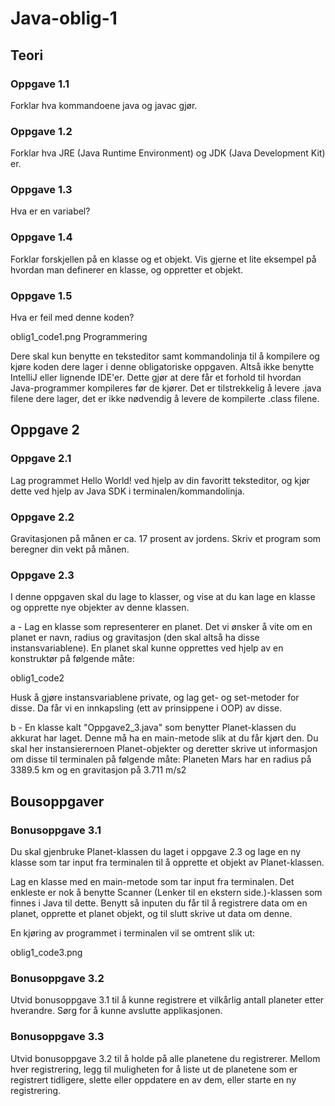 # Java-oblig-1

## Teori

### Oppgave 1.1

Forklar hva kommandoene java og javac gjør.

### Oppgave 1.2

Forklar hva JRE (Java Runtime Environment) og JDK (Java Development Kit) er.

### Oppgave 1.3

Hva er en variabel?

### Oppgave 1.4

Forklar forskjellen på en klasse og et objekt. Vis gjerne et lite eksempel på hvordan man definerer en klasse, og oppretter et objekt.

### Oppgave 1.5

Hva er feil med denne koden?

oblig1_code1.png
Programmering

Dere skal kun benytte en teksteditor samt kommandolinja til å kompilere og kjøre koden dere lager i denne obligatoriske oppgaven. Altså ikke benytte IntelliJ eller lignende IDE'er. Dette gjør at dere får et forhold til hvordan Java-programmer kompileres før de kjører. Det er tilstrekkelig å levere .java filene dere lager, det er ikke nødvendig å levere de kompilerte .class filene.

## Oppgave 2

### Oppgave 2.1

Lag programmet Hello World! ved hjelp av din favoritt teksteditor, og kjør dette ved hjelp av Java SDK i terminalen/kommandolinja.

### Oppgave 2.2

Gravitasjonen på månen er ca. 17 prosent av jordens. Skriv et program som beregner din vekt på månen.

### Oppgave 2.3

I denne oppgaven skal du lage to klasser, og vise at du kan lage en klasse og opprette nye objekter av denne klassen.

a - Lag en klasse som representerer en planet. Det vi ønsker å vite om en planet er navn, radius og gravitasjon (den skal altså ha disse instansvariablene). En planet skal kunne opprettes ved hjelp av en konstruktør på følgende måte:

oblig1_code2

Husk å gjøre instansvariablene private, og lag get- og set-metoder for disse. Da får vi en innkapsling (ett av prinsippene i OOP) av disse.

b - En klasse kalt "Oppgave2_3.java" som benytter Planet-klassen du akkurat har laget. Denne må ha en main-metode slik at du får kjørt den. Du skal her instansierernoen Planet-objekter og deretter skrive ut informasjon om disse til terminalen på følgende måte:
Planeten Mars har en radius på 3389.5 km og en gravitasjon på 3.711 m/s2

## Bousoppgaver
### Bonusoppgave 3.1
Du skal gjenbruke Planet-klassen du laget i oppgave 2.3 og lage en ny klasse som tar input fra terminalen til å opprette et objekt av Planet-klassen.

Lag en klasse med en main-metode som tar input fra terminalen. Det enkleste er nok å benytte Scanner (Lenker til en ekstern side.)-klassen som finnes i Java til dette. Benytt så inputen du får til å registrere data om en planet, opprette et planet objekt, og til slutt skrive ut data om denne.

En kjøring av programmet i terminalen vil se omtrent slik ut:

oblig1_code3.png

### Bonusoppgave 3.2

Utvid bonusoppgave 3.1 til å kunne registrere et vilkårlig antall planeter etter hverandre. Sørg for å kunne avslutte applikasjonen.

### Bonusoppgave 3.3

Utvid bonusoppgave 3.2 til å holde på alle planetene du registrerer. Mellom hver registrering, legg til muligheten for å liste ut de planetene som er registrert tidligere, slette eller oppdatere en av dem, eller starte en ny registrering.
